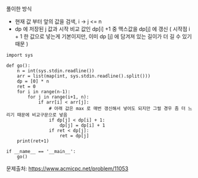풀이한 방식 
- 현재 값 부터 앞의 값을 검색, i -> j <= n
- dp 에 저장된 j 값과 시작 비교 값인 dp[i] +1 중 맥스값을 dp[j] 에 갱신 ( 시작점 i + 1 한 값으로 넣는게 기본이지만, 이미 dp [j] 에 담겨져 있는 길이가 더 길 수 있기 때문 )


```python3
import sys

def go():
    n = int(sys.stdin.readline())
    arr = list(map(int, sys.stdin.readline().split()))
    dp = [0] * n
    ret = 0
    for i in range(n-1):
        for j in range(i+1, n):
            if arr[i] < arr[j]:                
                # 아래 값은 max 로 매번 갱신해서 넣어도 되지만 그럴 경우 좀 더 느리기 때문에 비교구문으로 넣음 
                if dp[j] < dp[i] + 1:
                    dp[j] = dp[i] + 1
                if ret < dp[j]:
                    ret = dp[j]
    print(ret+1)

if __name__ == '__main__':
    go()
```
문제출처: https://www.acmicpc.net/problem/11053
